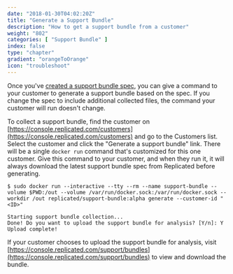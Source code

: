 ```yaml
---
date: "2018-01-30T04:02:20Z"
title: "Generate a Support Bundle"
description: "How to get a support bundle from a customer"
weight: "802"
categories: [ "Support Bundle" ]
index: false
type: "chapter"
gradient: "orangeToOrange"
icon: "troubleshoot"
---
```


Once you've [created a support bundle spec](/guides/support-bundle/spec), you can give a command to your customer to generate a support bundle based on the spec. If you change the spec to include additional collected files, the command your customer will run doesn't change.

To collect a support bundle, find the customer on [https://console.replicated.com/customers](https://console.replicated.com/customers) and go to the Customers list. Select the customer and click the "Generate a support bundle" link. There will be a single `docker run` command that's customized for this one customer. Give this command to your customer, and when they run it, it will always download the latest support bundle spec from Replicated before generating.

```shell
$ sudo docker run --interactive --tty --rm --name support-bundle --volume $PWD:/out --volume /var/run/docker.sock:/var/run/docker.sock --workdir /out replicated/support-bundle:alpha generate --customer-id "<ID>"

Starting support bundle collection...
Done! Do you want to upload the support bundle for analysis? [Y/n]: Y
Upload complete!
```

If your customer chooses to upload the support bundle for analysis, visit [https://console.replicated.com/support/bundles](https://console.replicated.com/support/bundles) to view and download the bundle.
